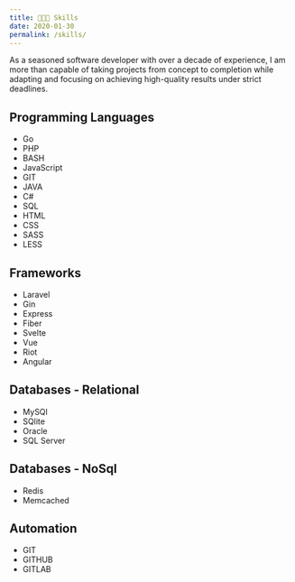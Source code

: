 ```yaml
---
title: 👨🏻‍💻 Skills
date: 2020-01-30
permalink: /skills/
---
```


As a seasoned software developer with over a decade of experience, I am more than capable of taking projects from concept to completion while adapting and focusing on achieving high-quality results under strict deadlines.

## Programming Languages

-   Go
-   PHP
-   BASH
-   JavaScript
-   GIT
-   JAVA
-   C#
-   SQL
-   HTML
-   CSS
-   SASS
-   LESS

## Frameworks

-   Laravel
-   Gin
-   Express
-   Fiber
-   Svelte
-   Vue
-   Riot
-   Angular

## Databases - Relational

-   MySQl
-   SQlite
-   Oracle
-   SQL Server

## Databases - NoSql

-   Redis
-   Memcached

## Automation

-   GIT
-   GITHUB
-   GITLAB
